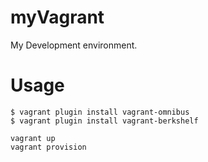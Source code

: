 myVagrant
=========

My Development environment.

Usage
======

```
$ vagrant plugin install vagrant-omnibus
$ vagrant plugin install vagrant-berkshelf
```

```
vagrant up
vagrant provision
```